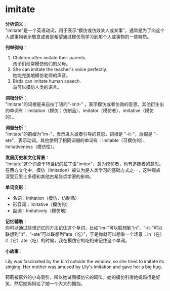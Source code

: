 # imitate

**分析词义**：  
"Imitate"是一个英语动词，用于表示“模仿或仿效某人或某事”，通常是为了向这个人或事物表示敬意或者是希望通过模仿而学习到那个人或事物的一些特质。

  

**列举例句**：

  

1.  Children often imitate their parents.  
    孩子们经常模仿他们的父母。
2.  She can imitate the teacher's voice perfectly.  
    她能完美地模仿老师的声音。
3.  Birds can imitate human speech.  
    鸟可以模仿人类的语言。

  

**词根分析**：  
"Imitate"的词根是来自拉丁语的“-imit-” ，表示模仿或者仿效的意思。其他衍生出的单词有：imitation（模仿；仿制品）、imitator（模仿者）、imitative（模仿的）。

  

**词缀分析**：  
"Imitate"的前缀为“im-”，表示进入或者引导的意思，词根是 "-it-"，后缀是 "-ate"，表示动词。其他使用了相同词缀的单词有：imitable（可模仿的）、Imitativeness（模仿性）。

  

**发展历史和文化背景**：  
"Imitate"这个词源于16世纪的拉丁语"imitor"，意为模仿者，也有追随者的意思。在西方文化中，模仿（imitation）被认为是人类学习的基础方式之一，这种观点深受亚里士多德和其他古希腊哲学家的影响。

  

**单词变形**：

  

*   名词：Imitation（模仿，仿制品）
*   形容词：Imitative（模仿的）
*   副词：Imitatively（模仿地）

  

**记忆辅助**：  
你可以通过联想记忆的方法记住这个单词，比如“im-”可以联想到“in”，“-it-”可以联想到“it”，“-ate”可以联想到“ate（吃）”，于是你就可以想象一个场景：in（在）it（它）ate（吃）的时候，我在模仿它的吃相来记住这个单词。

  

**小故事**：

  

Lily was fascinated by the bird outside the window, so she tried to imitate its singing. Her mother was amused by Lily's imitation and gave her a big hug.

  

莉莉被窗外的小鸟吸引，所以她试图模仿它的鸣叫。她的模仿引得她妈妈很是好笑，然后她妈妈给了她一个大大的拥抱。

